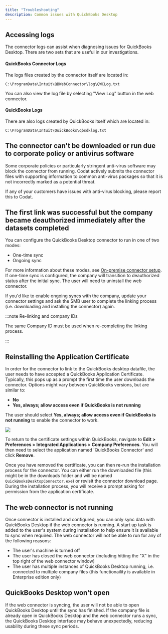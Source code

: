 ```yaml
---
title: "Troubleshooting"
description: Common issues with QuickBooks Desktop
---
```


## Accessing logs

The connector logs can assist when diagnosing issues for QuickBooks Desktop. There are two sets that are useful in our investigations.

#### QuickBooks Connector Logs

The logs files created by the connector itself are located in:

```C:\ProgramData\Intuit\QBWebConnector\log\QWCLog.txt```

You can also view the log file by selecting "View Log" button in the web connector.

#### QuickBooks Logs

There are also logs created by QuickBooks itself which are located in:

```C:\ProgramData\Intuit\QuickBooks\qbsdklog.txt```

## The connector can't be downloaded or run due to corporate policy or antivirus software

Some corporate policies or particularly stringent anti-virus software may block the connector from running. Codat actively submits the connector files with supporting information to common anti-virus packages so that it is not incorrectly marked as a potential threat.

If any of your customers have issues with anti-virus blocking, please report this to Codat.

## The first link was successful but the company became deauthorized immediately after the datasets completed

You can configure the QuickBooks Desktop connector to run in one of two modes:

- One-time sync
- Ongoing sync

For more information about these modes, see [On-premise connector setup](/integrations/accounting/offline-connectors). If one-time sync is configured, the company will transition to deauthorized status after the initial sync. The user will need to uninstall the web connector.

If you'd like to enable ongoing syncs with the company, update your connector settings and ask the SMB user to complete the linking process (i.e. downloading and installing the connector) again.

:::note Re-linking and company IDs

The same Company ID must be used when re-completing the linking process.

:::

## Reinstalling the Application Certificate

In order for the connector to link to the QuickBooks desktop datafile, the user needs to have accepted a QuickBooks Application Certificate. Typically, this pops up as a prompt the first time the user downloads the connector. Options might vary between QuickBooks versions, but are similar to:

- **No**
- **Yes, always; allow access even if QuickBooks is not running**

The user should select **Yes, always; allow access even if QuickBooks is not running** to enable the connector to work.

<img src="/static/img/integrations/accounting/quickbooksdesktop/qbd-flow-app-certificate.png" /> 

To return to the certificate settings within QuickBooks, navigate to **Edit > Preferences > Integrated Applications > Company Preferences**. You will then need to select the application named 'QuickBooks Connector' and click **Remove**.

Once you have removed the certificate, you can then re-run the installation process for the connector. You can either run the downloaded file (this might be in the downloads folder and will be named `QuickBooksDesktopConnector.exe`) or revisit the connector download page. During the installation process, you will receive a prompt asking for permission from the application certificate.

## The web connector is not running

Once connector is installed and configured, you can only sync data with QuickBooks Desktop if the web connector is running. A start up task is added to the user's system during installation to help ensure it is available to sync when required. The web connector will not be able to run for any of the following reasons:

- The user's machine is turned off
- The user has closed the web connector (including hitting the "X" in the top right of the web connector window)
- The user has multiple instances of QuickBooks Desktop running, i.e. connected to multiple company files (this functionaility is available in Enterprise edition only)

## QuickBooks Desktop won't open

If the web connector is syncing, the user will not be able to open QuickBooks Desktop until the sync has finished. If the company file is already open in QuickBooks Desktop and the web connector runs a sync, the QuickBooks Desktop interface may behave unexpectedly, reducing usability during these sync periods.
